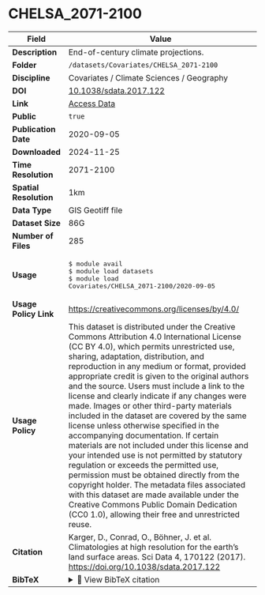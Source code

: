 # CHELSA_2071-2100

| Field | Value |
|--------|-------|
| **Description** | End-of-century climate projections. |
| **Folder** | `/datasets/Covariates/CHELSA_2071-2100` |
| **Discipline** | Covariates / Climate Sciences / Geography |
| **DOI** | [10.1038/sdata.2017.122](https://doi.org/10.1038/sdata.2017.122) |
| **Link** | [Access Data](https://www.nature.com/articles/sdata2017122) |
| **Public** | `true` |
| **Publication Date** | 2020-09-05 |
| **Downloaded** | 2024-11-25 |
| **Time Resolution** | 2071-2100 |
| **Spatial Resolution** | 1km |
| **Data Type** | GIS Geotiff file |
| **Dataset Size** | 86G |
| **Number of Files** | 285 |
| **Usage** | <pre>&#36; module avail<br>&#36; module load datasets<br>&#36; module load Covariates/CHELSA_2071-2100/2020-09-05</pre> |
| **Usage Policy Link** | https://creativecommons.org/licenses/by/4.0/ |
| **Usage Policy** | This dataset is distributed under the Creative Commons Attribution 4.0 International License (CC BY 4.0), which permits unrestricted use, sharing, adaptation, distribution, and reproduction in any medium or format, provided appropriate credit is given to the original authors and the source. Users must include a link to the license and clearly indicate if any changes were made. Images or other third-party materials included in the dataset are covered by the same license unless otherwise specified in the accompanying documentation. If certain materials are not included under this license and your intended use is not permitted by statutory regulation or exceeds the permitted use, permission must be obtained directly from the copyright holder. The metadata files associated with this dataset are made available under the Creative Commons Public Domain Dedication (CC0 1.0), allowing their free and unrestricted reuse. |
| **Citation** | Karger, D., Conrad, O., Böhner, J. et al. Climatologies at high resolution for the earth’s land surface areas. Sci Data 4, 170122 (2017). https://doi.org/10.1038/sdata.2017.122 |
| **BibTeX** | <details><summary>📜 View BibTeX citation</summary><pre>@article{Karger2017,<br>  author       = {Karger, Dirk Nikolaus and Conrad, Olaf and Böhner, Jürgen and Kawohl, Tobias and Kreft, Holger and Soria-Auza, Rodrigo Wilber and Zimmermann, Niklaus E. and Linder, H. Peter and Kessler, Michael},<br>  title        = {Climatologies at high resolution for the earth’s land surface areas},<br>  journal      = {Scientific Data},<br>  year         = {2017},<br>  volume       = {4},<br>  number       = {1},<br>  pages        = {170122},<br>  doi          = {10.1038/sdata.2017.122},<br>  url          = {https://doi.org/10.1038/sdata.2017.122},<br>  issn         = {2052-4463},<br>  abstract     = {High-resolution information on climatic conditions is essential to many applications in environmental and ecological sciences. Here we present the CHELSA (Climatologies at high resolution for the earth’s land surface areas) data of downscaled model output temperature and precipitation estimates of the ERA-Interim climatic reanalysis to a high resolution of 30 arc sec. The temperature algorithm is based on statistical downscaling of atmospheric temperatures. The precipitation algorithm incorporates orographic predictors including wind fields, valley exposition, and boundary layer height, with a subsequent bias correction. The resulting data consist of a monthly temperature and precipitation climatology for the years 1979–2013. We compare the data derived from the CHELSA algorithm with other standard gridded products and station data from the Global Historical Climate Network. We compare the performance of the new climatologies in species distribution modelling and show that we can increase the accuracy of species range predictions. We further show that CHELSA climatological data has a similar accuracy as other products for temperature, but that its predictions of precipitation patterns are better.}<br>}</pre> |
